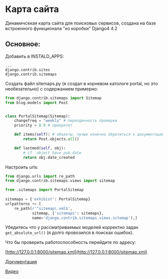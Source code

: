 # Карта сайта
Динамичсекая карта сайта для поисковых  сервисов, создана на базе встроенного функционала "из коробки" Django4 4.2

## Основное:
Добавить в INSTALD_APPS:
```
...
django.contrib.sites
django.contrib.sitemaps
```
 
Создать файл sitemaps.py (я создал в корневом катологе portal, но это необязательно) с содержанием примерно:

```python
from django.contrib.sitemaps import Sitemap
from blog.models import Post


class PortalSitemap(Sitemap):
    changefreq = "weekly" # переодичность проверки
    priority = 0.9 # приоритет

    def items(self): # объекты, лучше конечно обратиться к документации
        return Post.objects.all()

    def lastmod(self, obj):
        # if  object have pub_date
        return obj.date_created
```

Настроить urls:
```python
from django.urls import re_path
from django.contrib.sitemaps.views import sitemap

from .sitemaps import PortalSitemap
  
sitemaps = {'exhibist': PortalSitemap}
urlpatterns += [
    re_path(r'^sitemap\.xml$',
            sitemap, {'sitemaps': sitemaps},
            name='django.contrib.sitemaps.views.sitemap'),]

```
Убедитесь что у рассматриваемых моделей корректно задан `get_absolute_url()` (я долго провозился в поисках ошибок).

Что бы проверить работоспособность перейдите по адресу:

[http://127.0.0.1:8000/sitemap.xml](http://127.0.0.1:8000/sitemap.xml)

[Документация](https://docs.djangoproject.com/en/4.2/ref/contrib/sitemaps/)

[Видео](https://www.youtube.com/watch?v=Y0qKYFZDlmo&t=379s)